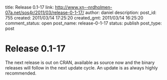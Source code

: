 title: Release 0.1-17
link: http://www.xn--nrdholmen-07a.net/sos4r/2011/03/release-0-1-17/
author: daniel
description: 
post_id: 755
created: 2011/03/14 17:25:20
created_gmt: 2011/03/14 16:25:20
comment_status: open
post_name: release-0-1-17
status: publish
post_type: post

# Release 0.1-17

The next release is out on CRAN, available as source now and the binary releases will follow in the next update cycle. An update is as always highly recommended.
